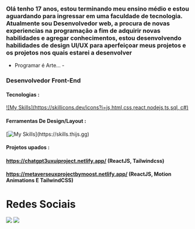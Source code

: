 ### Olá tenho 17 anos, estou terminando meu ensino médio e estou aguardando para ingressar em uma faculdade de tecnologia. Atualmente sou Desenvolvedor web, a procura de novas experiencias na programação a fim de adquirir novas habilidades e agregar conhecimentos, estou desenvolvendo habilidades de design UI/UX para aperfeiçoar meus projetos e os projetos nos quais estarei a desenvolver
 - Programar é Arte... -

### Desenvolvedor Front-End
#### Tecnologias : 
[![My Skills](https://skillicons.dev/icons?i=js,html,css,react,nodejs,ts,sql, c#)](https://skills.thijs.gg)
#### Ferramentas De Design/Layout : 
[![My Skills](https://skillicons.dev/icons?i=figma,)](https://skills.thijs.gg)
#### Projetos upados : 
#### https://chatgpt3uxuiproject.netlify.app/ (ReactJS, Tailwindcss)
#### https://metaverseuxprojectbymoost.netlify.app/ (ReactJS, Motion Animations E TailwindCSS)
####

# Redes Sociais 
<div><a href="https://www.linkedin.com/in/joaovitorgionda/" target="_blank"><img src="https://img.shields.io/badge/-LinkedIn-%230077B5?style=for-the-badge&logo=linkedin&logoColor=white" target="_blank"></a>
<a href="https://twitter.com/jvgiondao" target="_blank"><img src="https://img.shields.io/badge/Twitter-1DA1F2?style=for-the-badge&logo=twitter&logoColor=white" style=""target="_blank"></a>
</div>


